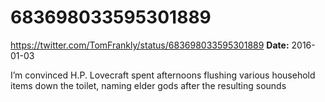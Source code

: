 # 683698033595301889
https://twitter.com/TomFrankly/status/683698033595301889
**Date:** 2016-01-03

I’m convinced H.P. Lovecraft spent afternoons flushing various household items down the toilet, naming elder gods after the resulting sounds
